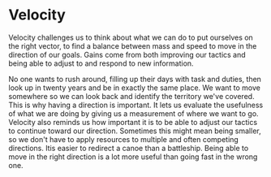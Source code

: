 # Velocity

Velocity challenges us to think about what we can do to put ourselves on the right vector, to find a balance between mass and speed to move in the direction of our goals. Gains come from both improving our tactics and being able to adjust to and respond to new information.

No one wants to rush around, filling up their days with task and duties, then look up in twenty years and be in exactly the same place. We want to move somewhere so we can look back and identify the territory we've covered. This is why having a direction is important. It lets us evaluate the usefulness of what we are doing by giving us a measurement of where we want to go.
Velocity also reminds us how important it is to be able to adjust our tactics to continue toward our direction. Sometimes this might mean being smaller, so we don't have to apply resources to multiple and often competing directions. Itis easier to redirect a canoe than a battleship. Being able to move in the right direction is a lot more useful than going fast in the wrong one.  
